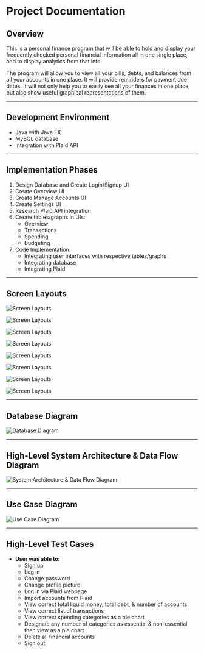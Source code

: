 # Project Documentation

## Overview
This is a personal finance program that will be able to hold and display your frequently checked personal financial information all in one single place, and to display analytics from that info.

The program will allow you to view all your bills, debts, and balances from all your accounts in one place. It will provide reminders for payment due dates. It will not only help you to easily see all your finances in one place, but also show useful graphical representations of them.

---

## Development Environment
- Java with Java FX
- MySQL database
- Integration with Plaid API

---

## Implementation Phases
1. Design Database and Create Login/Signup UI
2. Create Overview UI
3. Create Manage Accounts UI
4. Create Settings UI
5. Research Plaid API integration
6. Create tables/graphs in UIs:
   - Overview
   - Transactions
   - Spending
   - Budgeting
7. Code Implementation:
   - Integrating user interfaces with respective tables/graphs
   - Integrating database
   - Integrating Plaid

---

## Screen Layouts
![Screen Layouts](Documentation%20Screenshots/loginscreen.png)

![Screen Layouts](Documentation%20Screenshots/signupscreen.png)

![Screen Layouts](Documentation%20Screenshots/accounts.png)

![Screen Layouts](Documentation%20Screenshots/overview.png)

![Screen Layouts](Documentation%20Screenshots/transactions.png)

![Screen Layouts](Documentation%20Screenshots/spending.png)

![Screen Layouts](Documentation%20Screenshots/budget.png)

![Screen Layouts](Documentation%20Screenshots/accounts.png)

---

## Database Diagram
![Database Diagram](Documentation%20Screenshots/databasediagram.png)

---

## High-Level System Architecture & Data Flow Diagram
![System Architecture & Data Flow Diagram](Documentation%20Screenshots/dataflowdiagram.png)

---

## Use Case Diagram
![Use Case Diagram](Documentation%20Screenshots/usecasediagram.png)

---

## High-Level Test Cases
- **User was able to:**
  - Sign up
  - Log in
  - Change password
  - Change profile picture
  - Log in via Plaid webpage
  - Import accounts from Plaid
  - View correct total liquid money, total debt, & number of accounts
  - View correct list of transactions
  - View correct spending categories as a pie chart
  - Designate any number of categories as essential & non-essential then view as a pie chart
  - Delete all financial accounts
  - Sign out

